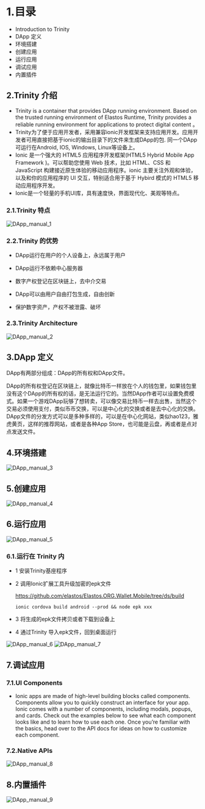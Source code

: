 # 1.目录

* Introduction to Trinity
* DApp 定义
* 环境搭建
* 创建应用
* 运行应用
* 调试应用
* 内置插件

## 2.Trinity 介绍

* Trinity is a container that provides DApp running environment. Based on the trusted running environment of Elastos Runtime, Trinity provides a reliable running environment for applications to protect digital content 。
* Trinity为了便于应用开发者，采用兼容ionic开发框架来支持应用开发。应用开发者可用直接把基于ionic的输出目录下的文件来生成DApp的包. 同一个DApp可运行在Android, IOS, Windows, Linux等设备上。
* Ionic 是一个强大的 HTML5 应用程序开发框架(HTML5 Hybrid Mobile App Framework )。可以帮助您使用 Web 技术，比如 HTML、CSS 和 JavaScript 构建接近原生体验的移动应用程序。ionic 主要关注外观和体验，以及和你的应用程序的 UI 交互，特别适合用于基于 Hybird 模式的 HTML5 移动应用程序开发。
* Ionic是一个轻量的手机UI库，具有速度快，界面现代化、美观等特点。

### 2.1.Trinity 特点

![DApp_manual_1](images/DApp_manual_1.png)

### 2.2.Trinity 的优势

* DApp运行在用户的个人设备上，永远属于用户

* DApp运行不依赖中心服务器

* 数字产权登记在区块链上，去中介交易

* DApp可以由用户自由打包生成，自由创新

* 保护数字资产，产权不被泄露、破坏

### 2.3.Trinity Architecture

![DApp_manual_2](images/DApp_manual_2.png)

## 3.DApp 定义

DApp有两部分组成：DApp的所有权和DApp文件。

DApp的所有权登记在区块链上，就像比特币一样放在个人的钱包里，如果钱包里没有这个DApp的所有权的话，是无法运行它的。当然DApp作者可以设置免费模式。如果一个游戏DApp玩够了想转卖，可以像交易比特币一样去出售，当然这个交易必须使用支付，类似币币交换，可以是中心化的交换或者是去中心化的交换。DApp文件的分发方式可以是多种多样的，可以是在中心化网站，类似hao123，雅虎黄页，这样的推荐网站，或者是各种App Store，也可能是云盘，再或者是点对点发送文件。

## 4.环境搭建

![DApp_manual_3](images/DApp_manual_3.png)

## 5.创建应用

![DApp_manual_4](images/DApp_manual_4.png)

## 6.运行应用

![DApp_manual_5](images/DApp_manual_5.png)

### 6.1.运行在 Trinity 内

* 1 安装Trinity基座程序
* 2 调用Ionic扩展工具升级加密的epk文件

    https://github.com/elastos/Elastos.ORG.Wallet.Mobile/tree/ds/build

    ```
    ionic cordova build android --prod && node epk xxx
    ```

* 3 将生成的epk文件拷贝或者下载到设备上
* 4 通过Trinity 导入epk文件，回到桌面运行

![DApp_manual_6](images/DApp_manual_6.png) ![DApp_manual_7](images/DApp_manual_7.png)


## 7.调试应用

### 7.1.UI Components

* Ionic apps are made of high-level building blocks called components. Components allow you to quickly construct an interface for your app. Ionic comes with a number of components, including modals, popups, and cards. Check out the examples below to see what each component looks like and to learn how to use each one. Once you’re familiar with the basics, head over to the API docs for ideas on how to customize each component.

### 7.2.Native APIs

![DApp_manual_8](images/DApp_manual_8.png)

## 8.内置插件

![DApp_manual_9](images/DApp_manual_9.png)
